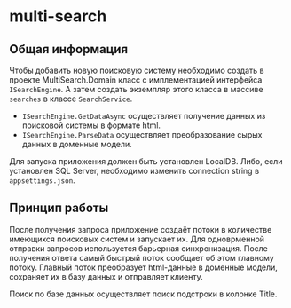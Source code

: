 # multi-search

## Общая информация

Чтобы добавить новую поисковую систему необходимо создать в проекте MultiSearch.Domain 
класс с имплементацией интерфейса `ISearchEngine`. А затем создать экземпляр этого класса в массиве `searches` 
в классе `SearchService`.

- `ISearchEngine.GetDataAsync` осуществляет получение данных из поисковой системы в формате html.
- `ISearchEngine.ParseData` осуществляет преобразование сырых данных в доменные модели.

Для запуска приложения должен быть установлен LocalDB. Либо, если установлен SQL Server, необходимо изменить 
connection string в `appsettings.json`.

## Принцип работы

После получения запроса приложение создаёт потоки в количестве имеющихся поисковых систем и запускает их. 
Для одноврменной отправки запросов используется барьерная синхронизация. После получения ответа самый быстрый 
поток сообщает об этом главному потоку. Главный поток преобразует html-данные в доменные модели, сохраняет их 
в базу данных и отправляет клиенту.

Поиск по базе данных осуществляет поиск подстроки в колонке Title.
